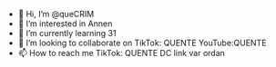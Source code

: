 - 👋 Hi, I’m @queCRIM
- 👀 I’m interested in Annen
- 🌱 I’m currently learning 31
- 💞️ I’m looking to collaborate on TikTok: QUENTE YouTube:QUENTE 
- 📫 How to reach me TikTok: QUENTE DC link var ordan

<!---
queCRIM/queCRIM is a ✨ special ✨ repository because its `README.md` (this file) appears on your GitHub profile.
You can click the Preview link to take a look at your changes.
--->
